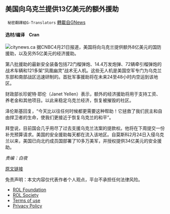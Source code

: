 
## 美国向乌克兰提供13亿美元的额外援助
` 秘密翻譯組G-Translators` [轉載自GNews](https://gnews.org/zh-hans/2387924/)

#### 选材/编译    Cran
 ![](https://assets.gnews.org/wp-content/uploads/2022/04/16505612271.png)citynews.ca 
据CNBC4月21日报道，美国将向乌克兰提供额外8亿美元的国防援助，以及另外5亿美元的经济援助。
 
第八批援助的最新安全装备包括72门榴弹炮、14.4万发炮弹、72辆牵引榴弹炮的战术车辆和121多架“凤凰幽灵”战术无人机。这些无人机是美国空军专门为乌克兰东部和南部战区迅速研制的。首批军事援助将在未来24至48小时内空运到该地区。
 
财政部长珍妮特·耶伦（Janet Yellen）表示，额外的经济援助将用于支持工资、养老金和其他项目。以此来稳定乌克兰经济，恢复被摧毁的社区。
 
泽伦斯基回复，“今天比以往任何时候都更需要这种帮助！它拯救了我们民主和自由捍卫者的生命，使我们更接近于恢复乌克兰的和平”。
 
拜登说，目前国会几乎用尽了过去支援乌克兰法案的提款权。他将在下周提交一份补充预算请求。美国的安全援助每天都在流入该地区。自莫斯科2月24日入侵乌克兰以来，美国已向北约成员国部署了10多万美军，并授权提供34亿美元的安全援助。
 
*责编：白夜*
 
[原文链接](https://www.cnbc.com/2022/04/21/us-sends-800-million-arms-package-to-ukraine.html)

免责声明：本文内容仅代表作者个人观点，平台不承担任何法律风险。
  
- [ROL Foundation](https://rolfoundation.org/)
- [ROL Society](https://rolsociety.org/)
- [Terms of use](https://gnews.org/terms-of-use-3/)
- [Privacy Policy](https://gnews.org/privacy-policy/)
